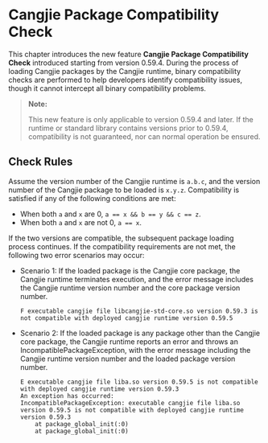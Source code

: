 # Cangjie Package Compatibility Check

This chapter introduces the new feature **Cangjie Package Compatibility Check** introduced starting from version 0.59.4. During the process of loading Cangjie packages by the Cangjie runtime, binary compatibility checks are performed to help developers identify compatibility issues, though it cannot intercept all binary compatibility problems.

> **Note:**
>
> This new feature is only applicable to version 0.59.4 and later. If the runtime or standard library contains versions prior to 0.59.4, compatibility is not guaranteed, nor can normal operation be ensured.

## Check Rules

Assume the version number of the Cangjie runtime is `a.b.c`, and the version number of the Cangjie package to be loaded is `x.y.z`. Compatibility is satisfied if any of the following conditions are met:

- When both `a` and `x` are 0, `a == x && b == y && c == z`.
- When both `a` and `x` are not 0, `a == x`.

If the two versions are compatible, the subsequent package loading process continues. If the compatibility requirements are not met, the following two error scenarios may occur:

- Scenario 1: If the loaded package is the Cangjie core package, the Cangjie runtime terminates execution, and the error message includes the Cangjie runtime version number and the core package version number.

    ```shell
    F executable cangjie file libcangjie-std-core.so version 0.59.3 is not compatible with deployed cangjie runtime version 0.59.5
    ```

- Scenario 2: If the loaded package is any package other than the Cangjie core package, the Cangjie runtime reports an error and throws an IncompatiblePackageException, with the error message including the Cangjie runtime version number and the loaded package version number.

    ```shell
    E executable cangjie file liba.so version 0.59.5 is not compatible with deployed cangjie runtime version 0.59.3
    An exception has occurred:
    IncompatiblePackageException: executable cangjie file liba.so version 0.59.5 is not compatible with deployed cangjie runtime version 0.59.3
        at package_global_init(:0)
        at package_global_init(:0)
    ```